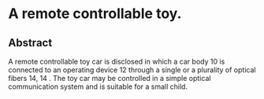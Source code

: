 # A remote controllable toy.

## Abstract
A remote controllable toy car is disclosed in which a car body 10 is connected to an operating device 12 through a single or a plurality of optical fibers 14, 14 . The toy car may be controlled in a simple optical communication system and is suitable for a small child.